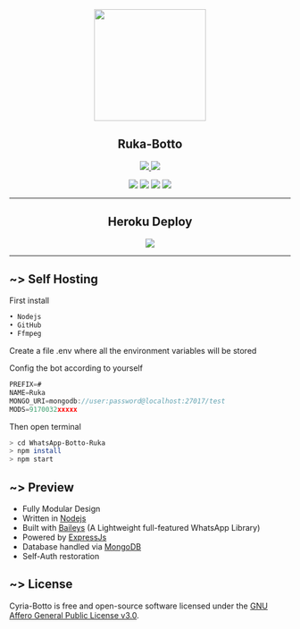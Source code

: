 <!-- ![Just...]() -->

<div align='center'>
<img src="https://www.linkpicture.com/q/4BDE6F9A-D297-4432-9C21-B06F91002E85.jpeg" 
     width="200" 
     height="200" />

<h2> Ruka-Botto </h2><be>

<a href='https://github.com/LuckyYam/Whatsapp-bot/releases'>
  
<img src='https://img.shields.io/github/v/release/LuckyYam/WhatsApp-bot?color=white&label=version&style=for-the-badge'>
  
</a>
  
<a href='https://github.com/LuckyYam/Whatsapp-bot/blob/master/LICENSE'>
  
<img src='https://img.shields.io/github/license/LuckyYam/WhatsApp-bot?color=white&style=for-the-badge'>
  
</a>


<a href="https://git-scm.com/downloads"><img src="http://img.shields.io/badge/-Git-F1502F?style=flat&logo=git&logoColor=FFFFFF"></a>
<a href="https://nodejs.org/en/download"><img
src="https://img.shields.io/badge/-Node.js-3C873A?style=flat&logo=Node.js&logoColor=white"></a>
<a href="https://ffmpeg.org/download.html"><img src="http://img.shields.io/badge/-Ffmpeg-000000?style=flat&logo=ffmpeg&logoColor=green"></a>
<a href="https://www.mongodb.com/cloud/atlas/lp/try4?utm_source=google&utm_campaign=search_gs_pl_evergreen_atlas_core_prosp-brand_gic-null_apac-in_ps-all_mobile_eng_lead&utm_term=mongodb%20atlas&utm_medium=cpc_paid_search&utm_ad=e&utm_ad_campaign_id=12564980858&adgroup=116332189581&gclid=CjwKCAjw4JWZBhApEiwAtJUN0KnEgMTAPsFAJx0hHJ1U2YvK3Sy5PvVx3jDQN2gyMwKDxl_umuKC4BoCe7IQAvD_BwE"><img src="https://img.shields.io/badge/-MongoDB-3C873A?style=flat&logo=MongoDB&logoColor=green&color=white"></a>

</div>

---

<div align='center'>
  
## Heroku Deploy
  
<a href='https://heroku.com/deploy'>
  
<img src='https://www.herokucdn.com/deploy/button.png'>
  
</a>
  
</div>

---
## ~> Self Hosting 

First install
```bash
• Nodejs
• GitHub 
• Ffmpeg
```
Create a file .env where all the environment variables will be stored 

Config the bot according to yourself 

```js
PREFIX=#
NAME=Ruka
MONGO_URI=mongodb://user:password@localhost:27017/test
MODS=9170032xxxxx
```
Then open terminal 

```bash
> cd WhatsApp-Botto-Ruka
> npm install  
> npm start
```

## ~> Preview

 - Fully Modular Design
 - Written in [Nodejs](https://nodejs.org)
 - Built with [Baileys](https://github.com/adiwajshing/baileys) (A Lightweight full-featured WhatsApp Library)
 - Powered by [ExpressJs](https://expressjs.com/)
 - Database handled via [MongoDB](https://www.mongodb.com/)
 - Self-Auth restoration

 ## ~> License

 Cyria-Botto is free and open-source software licensed under the [GNU Affero General Public License v3.0](https://github.com/LuckyYam/WhatsApp-bot/blob/master/LICENSE).
